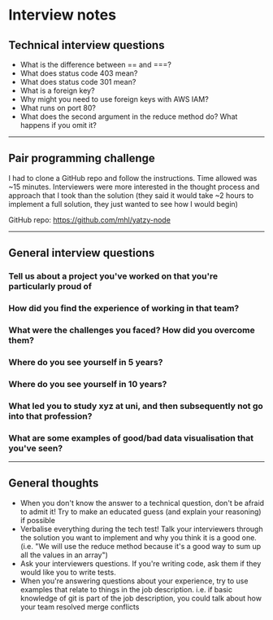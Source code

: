 # Interview notes

## Technical interview questions

- What is the difference between == and ===?
- What does status code 403 mean?
- What does status code 301 mean?
- What is a foreign key?
- Why might you need to use foreign keys with AWS IAM?
- What runs on port 80?
- What does the second argument in the reduce method do? What happens if you omit it?

---

## Pair programming challenge

I had to clone a GitHub repo and follow the instructions. Time allowed was ~15 minutes. Interviewers were more interested in the thought process and approach that I took than the solution (they said it would take ~2 hours to implement a full solution, they just wanted to see how I would begin)

GitHub repo: https://github.com/mhl/yatzy-node

---

## General interview questions

### Tell us about a project you've worked on that you're particularly proud of

### How did you find the experience of working in that team?

### What were the challenges you faced? How did you overcome them?

### Where do you see yourself in 5 years?

### Where do you see yourself in 10 years?

### What led you to study xyz at uni, and then subsequently not go into that profession?

### What are some examples of good/bad data visualisation that you've seen?

---

## General thoughts

- When you don't know the answer to a technical question, don't be afraid to admit it! Try to make an educated guess (and explain your reasoning) if possible
- Verbalise everything during the tech test! Talk your interviewers through the solution you want to implement and why you think it is a good one. (i.e. "We will use the reduce method because it's a good way to sum up all the values in an array")
- Ask your interviewers questions. If you're writing code, ask them if they would like you to write tests.
- When you're answering questions about your experience, try to use examples that relate to things in the job description. i.e. if basic knowledge of git is part of the job description, you could talk about how your team resolved merge conflicts
